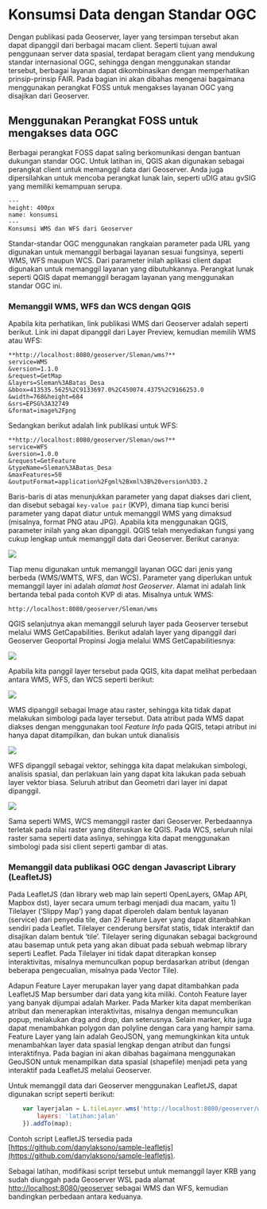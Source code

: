 # Konsumsi Data dengan Standar OGC
Dengan publikasi pada Geoserver, layer yang tersimpan tersebut akan dapat dipanggil dari berbagai macam client. Seperti tujuan awal penggunaan server data spasial, terdapat beragam client yang mendukung standar internasional OGC, sehingga dengan menggunakan standar tersebut, berbagai layanan dapat dikombinasikan dengan memperhatikan prinsip-prinsip FAIR. Pada bagian ini akan dibahas mengenai bagaimana menggunakan perangkat FOSS untuk mengakses layanan OGC yang disajikan dari Geoserver.


## Menggunakan Perangkat FOSS untuk mengakses data OGC
Berbagai perangkat FOSS dapat saling berkomunikasi dengan bantuan dukungan standar OGC. Untuk latihan ini, QGIS akan digunakan sebagai perangkat client untuk memanggil data dari Geoserver. Anda juga dipersilahkan untuk mencoba perangkat lunak lain, seperti uDIG atau gvSIG yang memiliki kemampuan serupa.


```{figure} img/2020-12-04-05-23-55.png
---
height: 400px
name: konsumsi
---
Konsumsi WMS dan WFS dari Geoserver
```

Standar-standar OGC menggunakan rangkaian parameter pada URL yang digunakan untuk memanggil berbagai layanan sesuai fungsinya, seperti WMS, WFS maupun WCS. Dari parameter inilah aplikasi client dapat digunakan untuk memanggil layanan yang dibutuhkannya. Perangkat lunak seperti QGIS dapat memanggil beragam layanan yang menggunakan standar OGC ini.


### Memanggil WMS, WFS dan WCS dengan QGIS
Apabila kita perhatikan, link publikasi WMS dari Geoserver adalah seperti berikut. Link ini dapat dipanggil dari Layer Preview, kemudian memilih WMS atau WFS:

```
**http://localhost:8080/geoserver/Sleman/wms?**
service=WMS
&version=1.1.0
&request=GetMap
&layers=Sleman%3ABatas_Desa
&bbox=413535.5625%2C9133697.0%2C450074.4375%2C9166253.0
&width=768&height=684
&srs=EPSG%3A32749
&format=image%2Fpng
```

Sedangkan berikut adalah link publikasi untuk WFS:

```
**http://localhost:8080/geoserver/Sleman/ows?**
service=WFS
&version=1.0.0
&request=GetFeature
&typeName=Sleman%3ABatas_Desa
&maxFeatures=50
&outputFormat=application%2Fgml%2Bxml%3B%20version%3D3.2

```

Baris-baris di atas menunjukkan parameter yang dapat diakses dari client, dan disebut sebagai `key-value pair` (KVP), dimana tiap kunci berisi parameter yang dapat diatur untuk memanggil WMS yang dimaksud (misalnya, format PNG atau JPG). Apabila kita menggunakan QGIS, parameter inilah yang akan dipanggil. QGIS telah menyediakan fungsi yang cukup lengkap untuk memanggil data dari Geoserver. Berikut caranya:

![](img/2020-12-04-08-47-22.png)

Tiap menu digunakan untuk memanggil layanan OGC dari jenis yang berbeda (WMS/WMTS, WFS, dan WCS). Parameter yang diperlukan untuk memanggil layer ini adalah *alamat host Geoserver*. Alamat ini adalah link bertanda tebal pada contoh KVP di atas. Misalnya untuk WMS:

```
http://localhost:8080/geoserver/Sleman/wms
```

QGIS selanjutnya akan memanggil seluruh layer pada Geoserver tersebut melalui WMS GetCapabilities. Berikut adalah layer yang dipanggil dari Geoserver Geoportal Propinsi Jogja melalui WMS GetCapabilitiesnya:

![](img/2020-12-08-16-38-57.png)

Apabila kita panggil layer tersebut pada QGIS, kita dapat melihat perbedaan antara WMS, WFS, dan WCS seperti berikut:

![](img/2020-12-08-16-45-50.png)

WMS dipanggil sebagai Image atau raster, sehingga kita tidak dapat melakukan simbologi pada layer tersebut. Data atribut pada WMS dapat diakses dengan menggunakan tool *Feature Info* pada QGIS, tetapi atribut ini hanya dapat ditampilkan, dan bukan untuk dianalisis

![](img/2020-12-08-16-47-23.png)

WFS dipanggil sebagai vektor, sehingga kita dapat melakukan simbologi, analisis spasial, dan perlakuan lain yang dapat kita lakukan pada sebuah layer vektor biasa. Seluruh atribut dan Geometri dari layer ini dapat dipanggil.

![](img/2020-12-08-16-48-59.png)

Sama seperti WMS, WCS memanggil raster dari Geoserver. Perbedaannya terletak pada nilai raster yang diteruskan ke QGIS. Pada WCS, seluruh nilai raster sama seperti data aslinya, sehingga kita dapat menggunakan simbologi pada sisi client seperti gambar di atas.


### Memanggil data publikasi OGC dengan Javascript Library (LeafletJS)

Pada LeafletJS (dan library web map lain seperti OpenLayers, GMap API, Mapbox dst), layer secara umum terbagi menjadi dua macam, yaitu 1) Tilelayer (‘Slippy Map’) yang dapat diperoleh dalam bentuk layanan (service) dari penyedia tile, dan 2) Feature Layer yang dapat ditambahkan sendiri pada Leaflet. Tilelayer cenderung bersifat statis, tidak interaktif dan disajikan dalam bentuk ‘tile’. Tilelayer sering digunakan sebagai background atau basemap untuk peta yang akan dibuat pada sebuah webmap library seperti Leaflet. Pada Tilelayer ini tidak dapat diterapkan konsep interaktivitas, misalnya memunculkan popup berdasarkan atribut (dengan beberapa pengecualian, misalnya pada Vector Tile).

Adapun Feature Layer merupakan layer yang dapat ditambahkan pada LeafletJS Map bersumber dari data yang kita miliki. Contoh Feature layer yang banyak dijumpai adalah Marker. Pada Marker kita dapat memberikan atribut dan menerapkan interaktivitas, misalnya dengan memunculkan popup, melakukan drag and drop, dan seterusnya. Selain marker, kita juga dapat menambahkan polygon dan polyline dengan cara yang hampir sama. Feature Layer yang lain adalah GeoJSON, yang memungkinkan kita untuk menambahkan layer data spasial lengkap dengan atribut dan fungsi interaktifnya. Pada bagian ini akan dibahas bagaimana menggunakan GeoJSON untuk menampilkan data spasial (shapefile) menjadi peta yang interaktif pada LeafletJS melalui Geoserver.

Untuk memanggil data dari Geoserver menggunakan LeafletJS, dapat digunakan script seperti berikut:

```javascript
    var layerjalan = L.tileLayer.wms('http://localhost:8080/geoserver/wms?', {
        layers: 'latihan:jalan'
    }).addTo(map);
```

Contoh script LeafletJS tersedia pada [https://github.com/danylaksono/sample-leafletjs](https://github.com/danylaksono/sample-leafletjs). 

Sebagai latihan, modifikasi script tersebut untuk memanggil layer KRB yang sudah diunggah pada Geoserver WSL pada alamat [http://localhost:8080/geoserver](http://localhost:8080/geoserver) sebagai WMS dan WFS, kemudian bandingkan perbedaan antara keduanya. 








